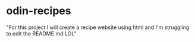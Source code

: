 # odin-recipes
"For this project I will create a recipe website using html and I'm struggling to edit the README.md LOL"
